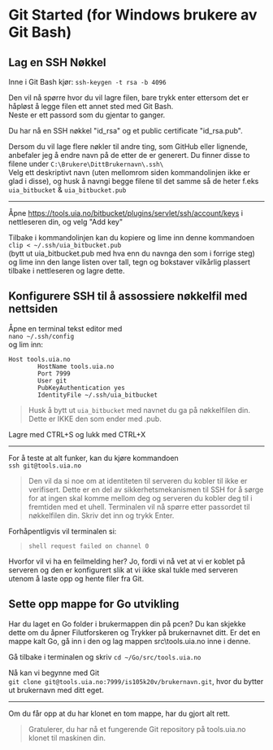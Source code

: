 # Git Started (for Windows brukere av Git Bash)

## Lag en SSH Nøkkel

Inne i Git Bash kjør:
```ssh-keygen -t rsa -b 4096```

Den vil nå spørre hvor du vil lagre filen, bare trykk enter ettersom det er håpløst å legge filen ett annet sted med Git Bash.  
Neste er ett passord som du gjentar to ganger.  

Du har nå en SSH nøkkel "id_rsa" og et public certificate "id_rsa.pub".

Dersom du vil lage flere nøkler til andre ting, som GitHub eller lignende, anbefaler jeg å endre navn på de etter de er generert. Du finner disse to filene under `C:\Brukere\DittBrukernavn\.ssh\`  
Velg ett deskriptivt navn (uten mellomrom siden kommandolinjen ikke er glad i disse), og husk å navngi begge filene til det samme så de heter f.eks `uia_bitbucket` & `uia_bitbucket.pub`  

---

Åpne <https://tools.uia.no/bitbucket/plugins/servlet/ssh/account/keys> i nettleseren din, og velg "Add key"

Tilbake i kommandolinjen kan du kopiere og lime inn denne kommandoen  
```clip < ~/.ssh/uia_bitbucket.pub```  
(bytt ut uia_bitbucket.pub med hva enn du navnga den som i forrige steg) og lime inn den lange listen over tall, tegn og bokstaver vilkårlig plassert  tilbake i nettleseren og lagre dette.

## Konfigurere SSH til å assossiere nøkkelfil med nettsiden

Åpne en terminal tekst editor med  
```nano ~/.ssh/config```  
og lim inn:

```config
Host tools.uia.no
        HostName tools.uia.no
        Port 7999
        User git
        PubKeyAuthentication yes
        IdentityFile ~/.ssh/uia_bitbucket
```

> Husk å bytt ut `uia_bitbucket` med navnet du ga på nøkkelfilen din. Dette er IKKE den som ender med .pub.

Lagre med CTRL+S og lukk med CTRL+X

---

For å teste at alt funker, kan du kjøre kommandoen  
```ssh git@tools.uia.no```  

> Den vil da si noe om at identiteten til serveren du kobler til ikke er verifisert. Dette er en del av sikkerhetsmekanismen til SSH for å sørge for at ingen skal komme mellom deg og serveren du kobler deg til i fremtiden med et uhell. Terminalen vil nå spørre etter passordet til nøkkelfilen din. Skriv det inn og trykk Enter.

Forhåpentligvis vil terminalen si:  
> `shell request failed on channel 0`  

Hvorfor vil vi ha en feilmelding her?
Jo, fordi vi nå vet at vi er koblet på serveren og den er konfigurert slik at vi ikke skal tukle med serveren utenom å laste opp og hente filer fra Git.

## Sette opp mappe for Go utvikling

Har du laget en Go folder i brukermappen din på pcen?
Du kan skjekke dette om du åpner Filutforskeren og Trykker på brukernavnet ditt. Er det en mappe kalt Go, gå inn i den og lag mappen src\tools.uia.no inne i denne.

Gå tilbake i terminalen og skriv `cd ~/Go/src/tools.uia.no`

Nå kan vi begynne med Git  
```git clone git@tools.uia.no:7999/is105k20v/brukernavn.git```, hvor du bytter ut brukernavn med ditt eget.

---

Om du får opp at du har klonet en tom mappe, har du gjort alt rett.

> Gratulerer, du har nå et fungerende Git repository på tools.uia.no klonet til maskinen din.
